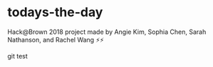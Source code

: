 # todays-the-day

Hack@Brown 2018 project made by Angie Kim, Sophia Chen, Sarah Nathanson, and Rachel Wang ⚡️⚡️

git test

